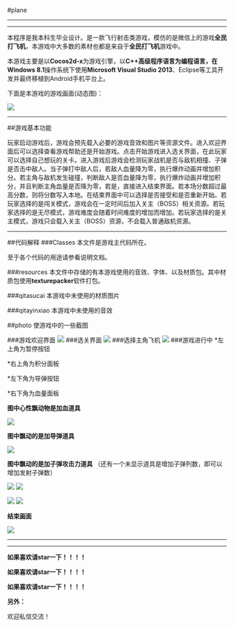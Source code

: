 #plane
***
***
本程序是我本科生毕业设计。是一款飞行射击类游戏，模仿的是微信上的游戏**全民打飞机**，本游戏中大多数的素材也都是来自于**全民打飞机**游戏中。

本游戏主要是以**Cocos2d-x**为游戏引擎，以**C++**高级程序语言为编程语言，在**Windows 8.1**操作系统下使用**Microsoft Visual Studio 2013**、Eclipse等工具开发并最终移植到Android手机平台上。


下面是本游戏的游戏画面(动态图)：

![](https://raw.githubusercontent.com/jybhaha/plane/master/plane.gif)
***
##游戏基本功能

玩家启动游戏后，游戏会预先载入必要的游戏音效和图片等资源文件。进入欢迎界面后可以选择查看游戏帮助还是开始游戏。点击开始游戏进入选关界面，在此玩家可以选择自己想玩的关卡。进入游戏后游戏会检测玩家战机是否与敌机相撞、子弹是否击中敌人。当子弹打中敌人后，若敌人血量降为零，执行爆炸动画并增加积分。若主角与敌机发生碰撞，判断敌人是否血量降为零，执行爆炸动画并增加积分，并且判断主角血量是否降为零，若是，直接进入结束界面。若本场分数超过最高分数，则将分数写入本地。在结束界面中可以选择是否接受和是否重新开始。若玩家选择的是闯关模式，游戏会在一定时间后加入关主（BOSS）相关资源。若玩家选择的是无尽模式，游戏难度会随着时间难度的增加而增加。若玩家选择的是关主模式，游戏只会载入关主（BOSS）资源，不会载入普通敌机资源。
***
##代码解释
###Classes
本文件是游戏主代码所在。

至于各个代码的用途请参看说明文档。

###resources
本文件中存储的有本游戏使用的音效、字体、以及材质包。其中材质包使用**texturepacker**软件打包。

###qitasucai
本游戏中未使用的材质图片

###qitayinxiao
本游戏中未使用的音效

##photo
使游戏中的一些截图

###游戏欢迎界面
![](https://raw.githubusercontent.com/jybhaha/plane/master/photos/1.jpg)
###选关界面
![](https://raw.githubusercontent.com/jybhaha/plane/master/photos/2.jpg)
###选择主角飞机
![](https://raw.githubusercontent.com/jybhaha/plane/master/photos/4.jpg)
###游戏进行中
*左上角为暂停按钮

*右上角为积分面板

*左下角为导弹按钮

*右下角为血量面板

**图中心性飘动物是加血道具**

![](https://raw.githubusercontent.com/jybhaha/plane/master/photos/5.jpg)

**图中飘动的是加导弹道具**

![](https://raw.githubusercontent.com/jybhaha/plane/master/photos/6.jpg)

**图中飘动的是加子弹攻击力道具**
（还有一个未显示道具是增加子弹列数，即可以增加发射子弹数）

![](https://raw.githubusercontent.com/jybhaha/plane/master/photos/7.jpg)
![](https://raw.githubusercontent.com/jybhaha/plane/master/photos/8.jpg)

![](https://raw.githubusercontent.com/jybhaha/plane/master/photos/9.jpg)
![](https://raw.githubusercontent.com/jybhaha/plane/master/photos/10.jpg)

**结束画面**

![](https://raw.githubusercontent.com/jybhaha/plane/master/photos/11.jpg)
***
***
**如果喜欢请star一下！！！！**

**如果喜欢请star一下！！！！**

**如果喜欢请star一下！！！！**

**另外：**

  欢迎私信交流！
